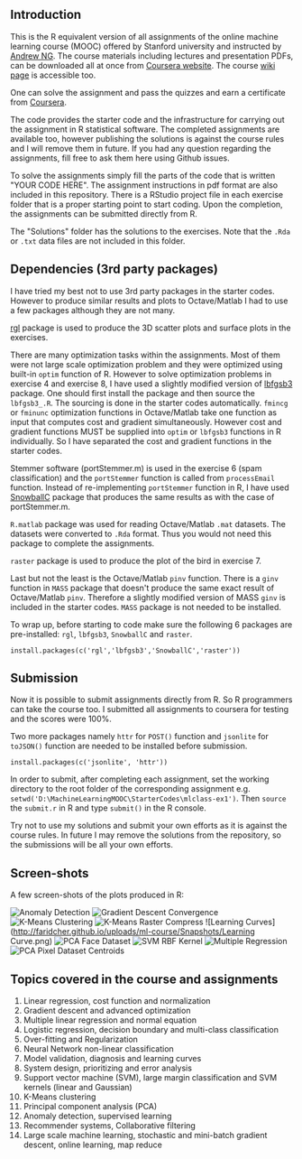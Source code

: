## Introduction

This is the R equivalent version of all assignments of the online machine learning course (MOOC) offered by Stanford university and instructed by [Andrew NG](http://www.andrewng.org). The course materials including lectures and presentation PDFs, can be downloaded all at once from [Coursera website](https://class.coursera.org/ml-003/lecture). The course [wiki page](https://share.coursera.org/wiki/index.php/ML:Main) is accessible too. 

One can solve the assignment and pass the quizzes and earn a certificate from [Coursera](https://www.coursera.org/learn/machine-learning). 

The code provides the starter code and the infrastructure for carrying out the assignment in R statistical software. The completed assignments are available too, however publishing the solutions is against the course rules and I will remove them in future. If you had any question regarding the assignments, fill free to ask them here using Github issues.

To solve the assignments simply fill the parts of the code that is written "YOUR CODE HERE". The assignment instructions in pdf format are also included in this repository. There is a RStudio project file in each exercise folder that is a proper starting point to start coding. Upon the completion, the assignments can be submitted directly from R.

The "Solutions" folder has the solutions to the exercises. Note that the `.Rda` or `.txt` data files are not included in this folder.

## Dependencies (3rd party packages)
I have tried my best not to use 3rd party packages in the starter codes. However to produce similar results and plots to Octave/Matlab I had to use a few packages although they are not many. 

[rgl](https://cran.r-project.org/package=rgl) package is used to produce the 3D scatter plots and surface plots in the exercises.

There are many optimization tasks within the assignments. Most of them were not large scale optimization problem and they were optimized using built-in `optim` function of R. However to solve optimization problems in exercise 4 and exercise 8, I have used a slightly modified version of [lbfgsb3](https://cran.r-project.org/package=lbfgsb3) package. One should first install the package and then source the `lbfgsb3_.R`. The sourcing is done in the starter codes automatically. `fmincg` or `fminunc` optimization functions in Octave/Matlab take one function as input that computes cost and gradient simultaneously. However cost and gradient functions MUST be supplied into `optim` or `lbfgsb3` functions in R individually. So I have separated the cost and gradient functions in the starter codes.

Stemmer software (portStemmer.m) is used in the exercise 6 (spam classification) and the `portStemmer` function is called from `processEmail` function. Instead of re-implementing `portStemmer` function in R, I have used [SnowballC](https://cran.r-project.org/package=SnowballC) package that produces the same results as with the case of portStemmer.m.

`R.matlab` package was used for reading Octave/Matlab `.mat` datasets. The datasets were converted to `.Rda`  format. Thus you would not need this package to complete the assignments.

`raster` package is used to produce the plot of the bird in exercise 7.

Last but not the least is the Octave/Matlab `pinv` function. There is a `ginv` function in `MASS` package that doesn't produce the same exact result of Octave/Matlab `pinv`. Therefore a slightly modified version of MASS `ginv` is included in the starter codes. `MASS` package is not needed to be installed.

To wrap up, before starting to code make sure the following 6 packages are pre-installed: `rgl`, `lbfgsb3`, `SnowballC` and `raster`.

`install.packages(c('rgl','lbfgsb3','SnowballC','raster'))`

## Submission
Now it is possible to submit assignments directly from R. So R programmers can take the course too. I submitted all assignments to coursera for testing and  the scores were 100%.

Two more packages namely `httr` for `POST()` function and `jsonlite` for `toJSON()` function are needed to be installed before submission.

`install.packages(c('jsonlite', 'httr'))`

In order to submit, after completing each assignment, set the working directory to the root folder of the corresponding assignment e.g. `setwd('D:\MachineLearningMOOC\StarterCodes\mlclass-ex1')`. Then `source` the `submit.r` in R and type `submit()` in the R console.

Try not to use my solutions and submit your own efforts as it is against the course rules. In future I may remove the solutions from the repository, so the submissions will be all your own efforts.

## Screen-shots
A few screen-shots of the plots produced in R:

![Anomaly Detection](http://faridcher.github.io/uploads/ml-course/Snapshots/AnomolyDetection.png)
![Gradient Descent Convergence](http://faridcher.github.io/uploads/ml-course/Snapshots/GradientDescent_Convergence.PNG)
![K-Means Clustering](http://faridcher.github.io/uploads/ml-course/Snapshots/K-Means_Clustering.png)
![K-Means Raster Compress](http://faridcher.github.io/uploads/ml-course/Snapshots/K-Means_CompressImage.png)
![Learning Curves](http://faridcher.github.io/uploads/ml-course/Snapshots/Learning Curve.png)
![PCA Face Dataset](http://faridcher.github.io/uploads/ml-course/Snapshots/PCA_FaceDataset.png)
![SVM RBF Kernel](http://faridcher.github.io/uploads/ml-course/Snapshots/SVM_RBF_Kernel.png)
![Multiple Regression](http://faridcher.github.io/uploads/ml-course/Snapshots/GradientDescent_multiple-regression.PNG)
![PCA Pixel Dataset Centroids](http://faridcher.github.io/uploads/ml-course/Snapshots/PCA_PixelDataset_Centroid.PNG)

## Topics covered in the course and assignments
1. Linear regression, cost function and normalization
2. Gradient descent and advanced optimization
3. Multiple linear regression and normal equation
4. Logistic regression, decision boundary and multi-class classification
5. Over-fitting and Regularization
6. Neural Network non-linear classification
7. Model validation, diagnosis and learning curves
8. System design, prioritizing and error analysis
9. Support vector machine (SVM), large margin classification and SVM kernels (linear and Gaussian)
10. K-Means clustering
11. Principal component analysis (PCA)
12. Anomaly detection, supervised learning
13. Recommender systems, Collaborative filtering
14. Large scale machine learning, stochastic and mini-batch gradient descent, online learning, map reduce
